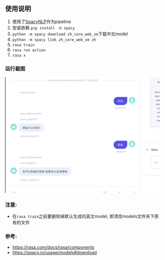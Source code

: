 ## 使用说明

1. 使用了[SpacyNLP](https://rasa.com/docs/rasa/components#spacynlp)作为pipeline
2. 安装依赖 `pip install -U spacy`
3. `python -m spacy download zh_core_web_sm`下载中文model
4. `python -m spacy link zh_core_web_sm zh`
5. `rasa train`
6. `rasa run action`
7. `rasa x`

### 运行截图
![image](snapshots/snapshot-1.png)

### 注意:
  - 在`rasa train`之前要删除掉默认生成的英文model, 即清空models文件夹下原有的文件

### 参考:
  - https://rasa.com/docs/rasa/components
  - https://spacy.io/usage/models#download
  
